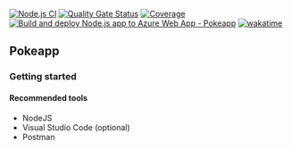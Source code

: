 [![Node.js CI](https://github.com/sergio-vilchis/pokeapp/actions/workflows/node.js.yml/badge.svg)](https://github.com/sergio-vilchis/pokeapp/actions/workflows/node.js.yml)
[![Quality Gate Status](https://sonarcloud.io/api/project_badges/measure?project=sergio-vilchis_pokeapp&metric=alert_status)](https://sonarcloud.io/summary/new_code?id=sergio-vilchis_pokeapp)
[![Coverage](https://sonarcloud.io/api/project_badges/measure?project=sergio-vilchis_pokeapp&metric=coverage)](https://sonarcloud.io/summary/new_code?id=sergio-vilchis_pokeapp)
[![Build and deploy Node.js app to Azure Web App - Pokeapp](https://github.com/sergio-vilchis/pokeapp/actions/workflows/master_pokeapp.yml/badge.svg?branch=master)](https://github.com/sergio-vilchis/pokeapp/actions/workflows/master_pokeapp.yml)
[![wakatime](https://wakatime.com/badge/user/d0c3dbf1-42ae-4182-b7ce-c2c7f7855c37/project/7239412e-1614-4608-b95a-38dc2b77d638.svg)](https://wakatime.com/badge/user/d0c3dbf1-42ae-4182-b7ce-c2c7f7855c37/project/7239412e-1614-4608-b95a-38dc2b77d638)
## Pokeapp

### Getting started

#### Recommended tools

 - NodeJS
 - Visual Studio Code (optional)
 - Postman

